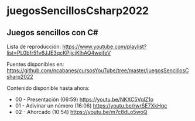 # juegosSencillosCsharp2022

## Juegos sencillos con C#

Lista de reproducción: https://www.youtube.com/playlist?list=PL0bfr51v6JJE3qcKPjjcjKlhAQ4wejfeV

Fuentes disponibles en: https://github.com/ncabanes/cursosYouTube/tree/master/juegosSencillosCsharp2022

Contenido disponible hasta ahora:

 - 00 - Presentación (06:59) https://youtu.be/NKXC5VqlZ1o
 - 01 - Adivinar un número (16:06) https://youtu.be/rwrSE7XkHgc
 - 02 - Ahorcado (10:54) https://youtu.be/m7c8dLo5woQ

